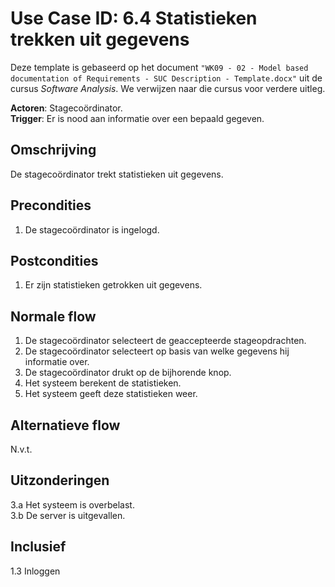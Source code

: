 # Use Case ID: 6.4 Statistieken trekken uit gegevens

Deze template is gebaseerd op het document `"WK09 - 02 - Model based documentation of Requirements - SUC Description - Template.docx"`
uit de cursus _Software Analysis_. We verwijzen naar die cursus voor verdere uitleg. 

**Actoren**: Stagecoördinator.  
**Trigger**: Er is nood aan informatie over een bepaald gegeven.

## Omschrijving

De stagecoördinator trekt statistieken uit gegevens.

## Precondities

1. De stagecoördinator is ingelogd.

## Postcondities

1. Er zijn statistieken getrokken uit gegevens.

## Normale flow

1. De stagecoördinator selecteert de geaccepteerde stageopdrachten.
2. De stagecoördinator selecteert op basis van welke gegevens hij informatie over.
2. De stagecoördinator drukt op de bijhorende knop.
3. Het systeem berekent de statistieken.
4. Het systeem geeft deze statistieken weer.

## Alternatieve flow

N.v.t.

## Uitzonderingen

3.a Het systeem is overbelast.                                    
3.b De server is uitgevallen.

## Inclusief

1.3 Inloggen
